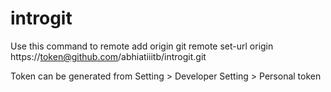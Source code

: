 # introgit
Use this command to remote add origin
git remote set-url origin https://token@github.com/abhiatiiitb/introgit.git

Token can be generated from Setting > Developer Setting > Personal token
